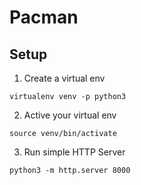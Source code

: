 # Pacman

## Setup

1. Create a virtual env

```virtualenv venv -p python3```

2. Active your virtual env

```source venv/bin/activate```

3. Run simple HTTP Server

```python3 -m http.server 8000```
